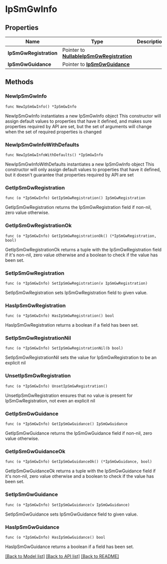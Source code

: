 # IpSmGwInfo

## Properties

Name | Type | Description | Notes
------------ | ------------- | ------------- | -------------
**IpSmGwRegistration** | Pointer to [**NullableIpSmGwRegistration**](IpSmGwRegistration.md) |  | [optional] 
**IpSmGwGuidance** | Pointer to [**IpSmGwGuidance**](IpSmGwGuidance.md) |  | [optional] 

## Methods

### NewIpSmGwInfo

`func NewIpSmGwInfo() *IpSmGwInfo`

NewIpSmGwInfo instantiates a new IpSmGwInfo object
This constructor will assign default values to properties that have it defined,
and makes sure properties required by API are set, but the set of arguments
will change when the set of required properties is changed

### NewIpSmGwInfoWithDefaults

`func NewIpSmGwInfoWithDefaults() *IpSmGwInfo`

NewIpSmGwInfoWithDefaults instantiates a new IpSmGwInfo object
This constructor will only assign default values to properties that have it defined,
but it doesn't guarantee that properties required by API are set

### GetIpSmGwRegistration

`func (o *IpSmGwInfo) GetIpSmGwRegistration() IpSmGwRegistration`

GetIpSmGwRegistration returns the IpSmGwRegistration field if non-nil, zero value otherwise.

### GetIpSmGwRegistrationOk

`func (o *IpSmGwInfo) GetIpSmGwRegistrationOk() (*IpSmGwRegistration, bool)`

GetIpSmGwRegistrationOk returns a tuple with the IpSmGwRegistration field if it's non-nil, zero value otherwise
and a boolean to check if the value has been set.

### SetIpSmGwRegistration

`func (o *IpSmGwInfo) SetIpSmGwRegistration(v IpSmGwRegistration)`

SetIpSmGwRegistration sets IpSmGwRegistration field to given value.

### HasIpSmGwRegistration

`func (o *IpSmGwInfo) HasIpSmGwRegistration() bool`

HasIpSmGwRegistration returns a boolean if a field has been set.

### SetIpSmGwRegistrationNil

`func (o *IpSmGwInfo) SetIpSmGwRegistrationNil(b bool)`

 SetIpSmGwRegistrationNil sets the value for IpSmGwRegistration to be an explicit nil

### UnsetIpSmGwRegistration
`func (o *IpSmGwInfo) UnsetIpSmGwRegistration()`

UnsetIpSmGwRegistration ensures that no value is present for IpSmGwRegistration, not even an explicit nil
### GetIpSmGwGuidance

`func (o *IpSmGwInfo) GetIpSmGwGuidance() IpSmGwGuidance`

GetIpSmGwGuidance returns the IpSmGwGuidance field if non-nil, zero value otherwise.

### GetIpSmGwGuidanceOk

`func (o *IpSmGwInfo) GetIpSmGwGuidanceOk() (*IpSmGwGuidance, bool)`

GetIpSmGwGuidanceOk returns a tuple with the IpSmGwGuidance field if it's non-nil, zero value otherwise
and a boolean to check if the value has been set.

### SetIpSmGwGuidance

`func (o *IpSmGwInfo) SetIpSmGwGuidance(v IpSmGwGuidance)`

SetIpSmGwGuidance sets IpSmGwGuidance field to given value.

### HasIpSmGwGuidance

`func (o *IpSmGwInfo) HasIpSmGwGuidance() bool`

HasIpSmGwGuidance returns a boolean if a field has been set.


[[Back to Model list]](../README.md#documentation-for-models) [[Back to API list]](../README.md#documentation-for-api-endpoints) [[Back to README]](../README.md)


